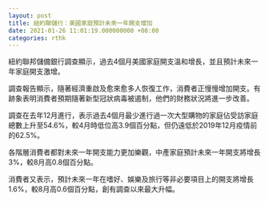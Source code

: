 ```yaml
---
layout: post
title: 紐約聯儲行：美國家庭預計未來一年開支增加
date: 2021-01-26 11:01:19.000000000 +08:00
categories: rthk
---
```


紐約聯邦儲備銀行調查顯示，過去4個月美國家庭開支溫和增長，並且預計未來一年家庭開支激增。

調查報告顯示，隨著經濟重啟及愈來愈多人恢復工作，消費者正慢慢增加開支。有跡象表明消費者預期隨著新型冠狀病毒被遏制，他們的財務狀況將進一步改善。

調查在去年12月進行，表示過去4個月最少進行過一次大型購物的家庭佔受訪家庭總數上升至54.6%，較4月時低位高3.9個百分點，但仍遠低於2019年12月疫情前的62.5%。

各階層消費者都對未來一年開支能力更加樂觀，中產家庭預計未來一年開支將增長3%，較8月高0.8個百分點。

消費者又表示，預計未來一年在嗜好、娛樂及旅行等非必要項目上的開支將增長1.6%，較8月高0.6個百分點，創有調查以來最大升幅。
